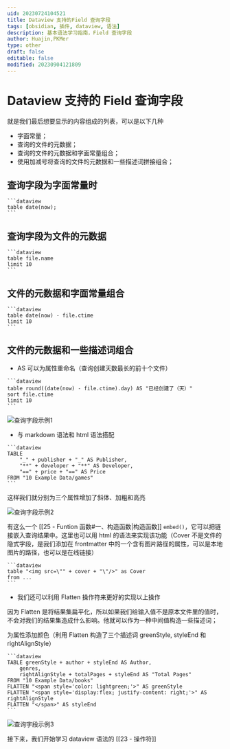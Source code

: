 ```yaml
---
uid: 20230724104521
title: Dataview 支持的Field 查询字段
tags: [obsidian, 插件, dataview, 语法]
description: 基本语法学习指南，Field 查询字段
author: Huajin,PKMer
type: other
draft: false
editable: false
modified: 20230904121809
---
```


# Dataview 支持的 Field 查询字段

就是我们最后想要显示的内容组成的列表，可以是以下几种

- 字面常量；
- 查询的文件的元数据；
- 查询的文件的元数据和字面常量组合；
- 使用加减号将查询的文件的元数据和一些描述词拼接组合；

## 查询字段为字面常量时

`````示例代码
```dataview
table date(now);
```
`````

## 查询字段为文件的元数据

`````示例代码
```dataview
table file.name
limit 10
```
`````

## 文件的元数据和字面常量组合

`````示例代码
```dataview
table date(now) - file.ctime
limit 10
```
`````

## 文件的元数据和一些描述词组合

- AS 可以为属性重命名（查询创建天数最长的前十个文件）

`````示例代码
```dataview
table round((date(now) - file.ctime).day) AS "已经创建了（天）"
sort file.ctime
limit 10 
```
`````

![查询字段示例1](https://cdn.pkmer.cn/images/%E6%9F%A5%E8%AF%A2%E5%AD%97%E6%AE%B5%E7%A4%BA%E4%BE%8B1.png!pkmer)

- 与 markdown 语法和 html 语法搭配

`````示例代码
```dataview
TABLE 
	"_" + publisher + "_" AS Publisher,
	"**" + developer + "**" AS Developer,
    "==" + price + "==" AS Price
FROM "10 Example Data/games"
```
`````

这样我们就分别为三个属性增加了斜体、加粗和高亮

![查询字段示例2](https://cdn.pkmer.cn/images/%E6%9F%A5%E8%AF%A2%E5%AD%97%E6%AE%B5%E7%A4%BA%E4%BE%8B2.png!pkmer)

有这么一个 [[25 - Funtion 函数#一、构造函数|构造函数]] `embed()`，它可以把链接嵌入查询结果中。这里也可以用 html 的语法来实现该功能（Cover 不是文件的隐式字段，是我们添加在 frontmatter 中的一个含有图片路径的属性，可以是本地图片的路径，也可以是在线链接）

`````示例代码
```dataview
table "<img src=\"" + cover + "\"/>" as Cover
from ...
```
`````

- 我们还可以利用 Flatten 操作符来更好的实现以上操作

因为 Flatten 是将结果集扁平化，所以如果我们给输入值不是原本文件里的值时，不会对我们的结果集造成什么影响。他就可以作为一种中间值构造一些描述词；

为属性添加颜色（利用 Flatten 构造了三个描述词 greenStyle, styleEnd 和 rightAlignStyle）

`````示例代码
```dataview
TABLE greenStyle + author + styleEnd AS Author, 
	genres, 
	rightAlignStyle + totalPages + styleEnd AS "Total Pages"
FROM "10 Example Data/books"
FLATTEN "<span style='color: lightgreen;'>" AS greenStyle
FLATTEN "<span style='display:flex; justify-content: right;'>" AS rightAlignStyle
FLATTEN "</span>" AS styleEnd
```
`````

![查询字段示例3](https://cdn.pkmer.cn/images/%E6%9F%A5%E8%AF%A2%E5%AD%97%E6%AE%B5%E7%A4%BA%E4%BE%8B3.png!pkmer)

接下来，我们开始学习 dataview 语法的 [[23 - 操作符]]